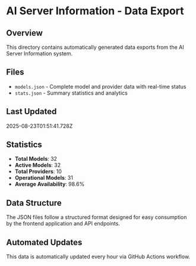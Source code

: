 # AI Server Information - Data Export

## Overview
This directory contains automatically generated data exports from the AI Server Information system.

## Files
- `models.json` - Complete model and provider data with real-time status
- `stats.json` - Summary statistics and analytics

## Last Updated
2025-08-23T01:51:41.728Z

## Statistics
- **Total Models**: 32
- **Active Models**: 32
- **Total Providers**: 10
- **Operational Models**: 31
- **Average Availability**: 98.6%

## Data Structure
The JSON files follow a structured format designed for easy consumption by the frontend application and API endpoints.

## Automated Updates
This data is automatically updated every hour via GitHub Actions workflow.
